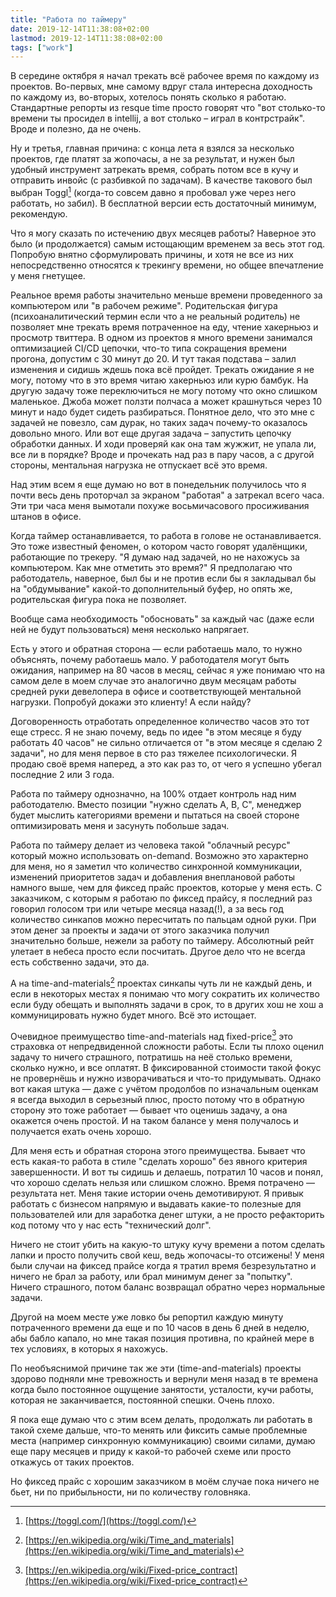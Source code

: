 ```yaml
---
title: "Работа по таймеру"
date: 2019-12-14T11:38:08+02:00
lastmod: 2019-12-14T11:38:08+02:00
tags: ["work"]
---
```


В середине октября я начал трекать всё рабочее время по каждому из проектов. Во-первых, мне самому вдруг стала интересна доходность по каждому из, во-вторых, хотелось понять сколько я работаю. Стандартные репорты из resque time просто говорят что "вот столько-то времени ты просидел в intellij, а вот столько – играл в контрстрайк". Вроде и полезно, да не очень.

Ну и третья, главная причина: с конца лета я взялся за несколько проектов, где платят за жопочасы, а не за результат, и нужен был удобный инструмент затрекать время, собрать потом все в кучу и отправить инвойс (с разбивкой по задачам). В качестве такового был выбран Toggl[^1] (когда-то совсем давно я пробовал уже через него работать, но забил). В бесплатной версии есть достаточный минимум, рекомендую. 

Что я могу сказать по истечению двух месяцев работы? Наверное это было (и продолжается) самым истощающим временем за весь этот год. Попробую внятно сформулировать причины, и хотя не все из них непосредственно относятся к трекингу времени, но общее впечатление у меня гнетущее.

Реальное время работы значительно меньше времени проведенного за компьютером или "в рабочем режиме". Родительская фигура (психоаналитический термин если что а не реальный родитель) не позволяет мне трекать время потраченное на еду, чтение хакерньюз и просмотр твиттера. В одном из проектов я много времени занимался оптимизацией CI/CD цепочки, что-то типа сокращения времени прогона, допустим с 30 минут до 20. И тут такая подстава – залил изменения и сидишь ждешь пока всё пройдет. Трекать ожидание я не могу, потому что в это время читаю хакерньюз или курю бамбук. На другую задачу тоже переключиться не могу потому что окно слишком маленькое. Джоба может ползти полчаса а может крашнуться через 10 минут и надо будет сидеть разбираться. Понятное дело, что это мне с задачей не повезло, сам дурак, но таких задач почему-то оказалось довольно много. Или вот еще другая задача – запустить цепочку обработки данных. И ходи проверяй как она там жужжит, не упала ли, все ли в порядке? Вроде и прочекать над раз в пару часов, а с другой стороны, ментальная нагрузка не отпускает всё это время.

Над этим всем я еще думаю но вот в понедельник получилось что я почти весь день проторчал за экраном "работая" а затрекал всего часа. Эти три часа меня вымотали похуже восьмичасового просиживания штанов в офисе.

Когда таймер останавливается, то работа в голове не останавливается. Это тоже известный феномен, о котором часто говорят удалёнщики, работающие по трекеру. "Я думаю над задачей, но не нахожусь за компьютером. Как мне отметить это время?" Я предполагаю что работодатель, наверное, был бы и не против если бы я закладывал бы на "обдумывание" какой-то дополнительный буфер, но опять же, родительская фигура пока не позволяет.

Вообще сама необходимость "обосновать" за каждый час (даже если ней не будут пользоваться) меня несколько напрягает.

Есть у этого и обратная сторона — если работаешь мало, то нужно объяснять, почему работаешь мало. У работодателя могут быть ожидания, например на 80 часов в месяц, сейчас я уже понимаю что на самом деле в моем случае это аналогично двум месяцам работы средней руки девелопера в офисе и соответствующей ментальной нагрузки. Попробуй докажи это клиенту! А если найду?

Договоренность отработать определенное количество часов это тот еще стресс. Я не знаю почему, ведь по идее "в этом месяце я буду работать 40 часов" не сильно отличается от "в этом месяце я сделаю 2 задачи", но для меня первое в сто раз тяжелее психологически. Я продаю своё время наперед, а это как раз то, от чего я успешно убегал последние 2 или 3 года.

Работа по таймеру однозначно, на 100% отдает контроль над ним работодателю. Вместо позиции "нужно сделать A, B, C", менеджер будет мыслить категориями времени и пытаться на своей стороне оптимизировать меня и засунуть побольше задач.

Работа по таймеру делает из человека такой "облачный ресурс" который можно использовать on-demand. Возможно это характерно для меня, но я заметил что количество синхронной коммуникации, изменений приоритетов задач и добавления внеплановой работы намного выше, чем для фиксед прайс проектов, которые у меня есть. С заказчиком, с которым я работаю по фиксед прайсу, я последний раз говорил голосом три или четыре месяца назад(!), а за весь год количество синкапов можно пересчитать по пальцам одной руки. При этом денег за проекты и задачи от этого заказчика получил значительно больше, нежели за работу по таймеру. Абсолютный рейт улетает в небеса просто если посчитать. Другое дело что не всегда есть собственно задачи, это да.

А на time-and-materials[^2] проектах синкапы чуть ли не каждый день, и если в некоторых местах я понимаю что могу сократить их количество если буду обещать и выполнять задачи в срок, то в других хош не хош а коммуницировать нужно будет много. Всё это истощает.

Очевидное преимущество time-and-materials над fixed-price[^3] это страховка от непредвиденной сложности работы. Если ты плохо оценил задачу то ничего страшного, потратишь на неё столько времени, сколько нужно, и все оплатят. В фиксированной стоимости такой фокус не провернёшь и нужно изворачиваться и что-то придумывать. Однако вот какая штука — даже с учётом продолбов по изначальным оценкам я всегда выходил в серьезный плюс, просто потому что в обратную сторону это тоже работает — бывает что оценишь задачу, а она окажется очень простой. И на таком балансе у меня получалось и получается ехать очень хорошо.

Для меня есть и обратная сторона этого преимущества. Бывает что есть какая-то работа в стиле "сделать хорошо" без явного критерия завершенности. И вот ты сидишь и делаешь, потратил 10 часов и понял, что хорошо сделать нельзя или слишком сложно. Время потрачено — результата нет. Меня такие истории очень демотивируют. Я привык работать с бизнесом напрямую и выдавать какие-то полезные для пользователей или для заработка денег штуки, а не просто рефакторить код потому что у нас есть "технический долг".

Ничего не стоит убить на какую-то штуку кучу времени а потом сделать лапки и просто получить свой кеш, ведь жопочасы-то отсижены! У меня были случаи на фиксед прайсе когда я тратил время безрезультатно и ничего не брал за работу, или брал минимум денег за "попытку". Ничего страшного, потом баланс возвращал обратно через нормальные задачи.

Другой на моем месте уже ловко бы репортил каждую минуту потраченного времени да еще и по 10 часов в день 6 дней в неделю, абы бабло капало, но мне такая позиция противна, по крайней мере в тех условиях, в которых я нахожусь.

По необъяснимой причине так же эти (time-and-materials) проекты здорово подняли мне тревожность и вернули меня назад в те времена когда было постоянное ощущение занятости, усталости, кучи работы, которая не заканчивается, постоянной спешки. Очень плохо.

Я пока еще думаю что с этим всем делать, продолжать ли работать в такой схеме дальше, что-то менять или фиксить самые проблемные места (например синхронную коммуникацию) своими силами, думаю еще пару месяцев и приду к какой-то рабочей схеме или просто откажусь от таких проектов.

Но фиксед прайс с хорошим заказчиком в моём случае пока ничего не бьет, ни по прибыльности, ни по количеству головняка.


[^1]:[https://toggl.com/](https://toggl.com/)
[^2]:[https://en.wikipedia.org/wiki/Time_and_materials](https://en.wikipedia.org/wiki/Time_and_materials)
[^3]:[https://en.wikipedia.org/wiki/Fixed-price_contract](https://en.wikipedia.org/wiki/Fixed-price_contract)